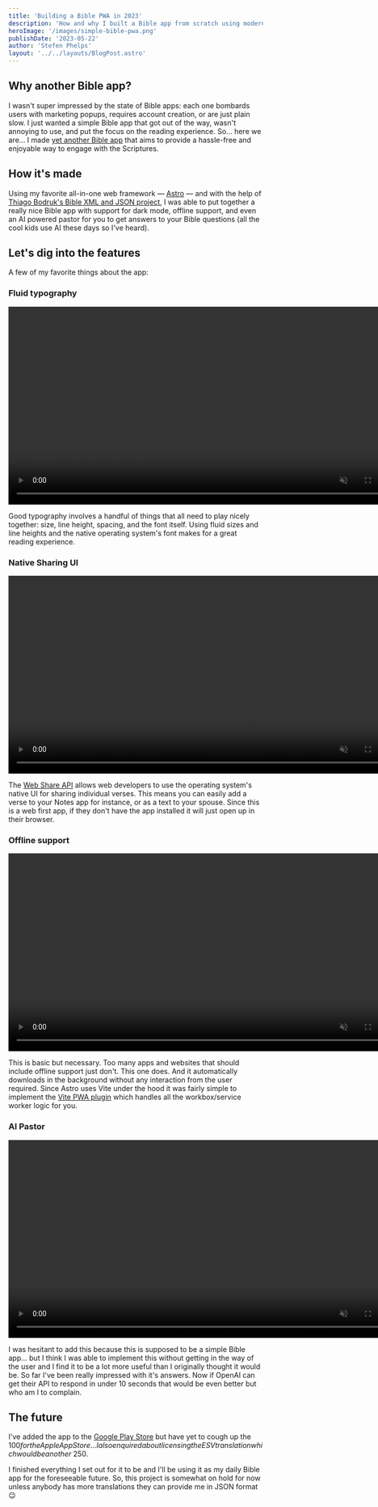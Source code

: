 ```yaml
---
title: 'Building a Bible PWA in 2023'
description: 'How and why I built a Bible app from scratch using modern web technologies'
heroImage: '/images/simple-bible-pwa.png'
publishDate: '2023-05-22'
author: 'Stefen Phelps'
layout: '../../layouts/BlogPost.astro'
---
```


## Why another Bible app?

I wasn't super impressed by the state of Bible apps: each one bombards users with marketing popups, requires account creation, or are just plain slow. I just wanted a simple Bible app that got out of the way, wasn't annoying to use, and put the focus on the reading experience. So... here we are... I made [yet another Bible app](https://astro-bible.netlify.app) that aims to provide a hassle-free and enjoyable way to engage with the Scriptures.

## How it's made

Using my favorite all-in-one web framework — [Astro](https://astro.build/) — and with the help of [Thiago Bodruk's Bible XML and JSON project](https://github.com/thiagobodruk/bible), I was able to put together a really nice Bible app with support for dark mode, offline support, and even an AI powered pastor for you to get answers to your Bible questions (all the cool kids use AI these days so I've heard).

## Let's dig into the features

A few of my favorite things about the app:

### Fluid typography

<video width="784" autoplay loop muted playsinline src="/videos/fluid-typography.mp4"></video>

Good typography involves a handful of things that all need to play nicely together: size, line height, spacing, and the font itself. Using fluid sizes and line heights and the native operating system's font makes for a great reading experience.

### Native Sharing UI

<video width="784" autoplay loop muted playsinline src="/videos/native-sharing.mp4"></video>

The [Web Share API](https://developer.mozilla.org/en-US/docs/Web/API/Web_Share_API) allows web developers to use the operating system's native UI for sharing individual verses. This means you can easily add a verse to your Notes app for instance, or as a text to your spouse. Since this is a web first app, if they don't have the app installed it will just open up in their browser.

### Offline support

<video width="784" autoplay loop muted playsinline src="/videos/offline-support.mp4"></video>

This is basic but necessary. Too many apps and websites that should include offline support just don't. This one does. And it automatically downloads in the background without any interaction from the user required. Since Astro uses Vite under the hood it was fairly simple to implement the [Vite PWA plugin](https://vite-pwa-org.netlify.app) which handles all the workbox/service worker logic for you.

### AI Pastor

<video width="784" autoplay loop muted playsinline src="/videos/ai-pastor.mp4"></video>

I was hesitant to add this because this is supposed to be a simple Bible app... but I think I was able to implement this without getting in the way of the user and I find it to be a lot more useful than I originally thought it would be. So far I've been really impressed with it's answers. Now if OpenAI can get their API to respond in under 10 seconds that would be even better but who am I to complain.

## The future

I've added the app to the [Google Play Store](https://play.google.com/store/apps/details?id=app.netlify.astro_bible.twa) but have yet to cough up the $100 for the Apple App Store... I also enquired about licensing the ESV translation which would be another ~$250.

I finished everything I set out for it to be and I'll be using it as my daily Bible app for the foreseeable future. So, this project is somewhat on hold for now unless anybody has more translations they can provide me in JSON format 😉
